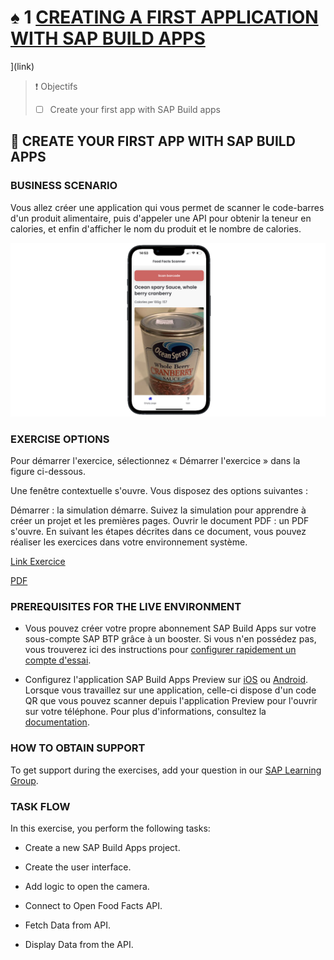 # ♠ 1 [CREATING A FIRST APPLICATION WITH SAP BUILD APPS](https://learning.sap.com/learning-journeys/compose-and-automate-with-sap-build-the-no-code-way/creating-a-first-application-with-sap-build-apps)

](link)

> :exclamation: Objectifs
>
> - [ ] Create your first app with SAP Build apps

## :closed_book: CREATE YOUR FIRST APP WITH SAP BUILD APPS

### BUSINESS SCENARIO

Vous allez créer une application qui vous permet de scanner le code-barres d'un produit alimentaire, puis d'appeler une API pour obtenir la teneur en calories, et enfin d'afficher le nom du produit et le nombre de calories.

![](./RESSOURCES/BTP110_01_U2Ex1_001.png)

### EXERCISE OPTIONS

Pour démarrer l'exercice, sélectionnez « Démarrer l'exercice » dans la figure ci-dessous.

Une fenêtre contextuelle s'ouvre. Vous disposez des options suivantes :

Démarrer : la simulation démarre. Suivez la simulation pour apprendre à créer un projet et les premières pages.
Ouvrir le document PDF : un PDF s'ouvre. En suivant les étapes décrites dans ce document, vous pouvez réaliser les exercices dans votre environnement système.

[Link Exercice](https://learnsap.enable-now.cloud.sap/pub/mmcp/index.html?show=project!PR_3B7D396E70C5C8B2:uebung)

[PDF](./RESSOURCES/hands_on.pdf)

### PREREQUISITES FOR THE LIVE ENVIRONMENT

- Vous pouvez créer votre propre abonnement SAP Build Apps sur votre sous-compte SAP BTP grâce à un booster. Si vous n'en possédez pas, vous trouverez ici des instructions pour [configurer rapidement un compte d'essai](https://developers.sap.com/tutorials/hcp-create-trial-account..html).

- Configurez l'application SAP Build Apps Preview sur [iOS](https://apps.apple.com/us/app/sap-appgyver-preview/id1585856868) ou [Android](https://play.google.com/store/apps/details?id=com.sap.appgyver.preview.release). Lorsque vous travaillez sur une application, celle-ci dispose d'un code QR que vous pouvez scanner depuis l'application Preview pour l'ouvrir sur votre téléphone. Pour plus d'informations, consultez la [documentation](https://help.sap.com/docs/build-apps/service-guide/web-app-preview).

### HOW TO OBTAIN SUPPORT

To get support during the exercises, add your question in our [SAP Learning Group](https://groups.community.sap.com/t5/sap-btp-learning/gh-p/SAP-BTP-Learning).

### TASK FLOW

In this exercise, you perform the following tasks:

- Create a new SAP Build Apps project.

- Create the user interface.

- Add logic to open the camera.

- Connect to Open Food Facts API.

- Fetch Data from API.

- Display Data from the API.
